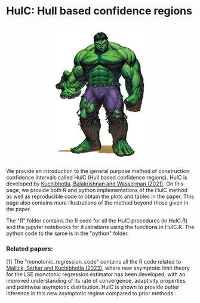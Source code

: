 # HulC: Hull based confidence regions
<p align="center">
  <img src="Hulk.png?raw=true" alt="HulC"/>
</p>

We provide an introduction to the general purpose method of construction confidence intervals called HulC (Hull based confidence regions). HulC is developed by [Kuchibhotla, Balakrishnan and Wasserman (2021)](https://arxiv.org/abs/2105.14577). On this page, we provide both R and python implementations of the HulC method as well as reproducible code to obtain the plots and tables in the paper. This page also contains more illustrations of the method beyond those given in the paper. 

The "R" folder contains the R code for all the HulC procedures (in HulC.R) and the jupyter notebooks for illustrations using the functions in HulC.R. The python code to the same is in the "python" folder.
### Related papers:
[1] The "monotonic_regression_code" contains all the R code related to [Mallick, Sarkar and Kuchibhotla (2023)](https://arxiv.org/abs/2310.20058), where new asymptotic limit theory for the LSE monotonic regression estimator has been developed, with an improved understanding of its rate of convergence, adaptivity properties, and pointwise asymptotic distribution. HulC is shown to provide better inference in this new asymptotic regime compared to prior methods.
